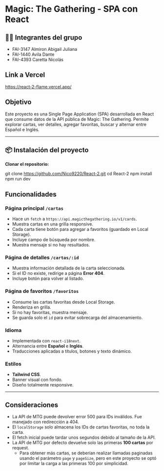 # Magic: The Gathering - SPA con React

## 👨‍💻 Integrantes del grupo

- FAI-3147 Almiron Abigail Juliana
- FAI-1440 Avila Dante
- FAI-4393 Caretta Nicolás

## Link a Vercel

https://react-2-flame.vercel.app/

## Objetivo

Este proyecto es una Single Page Application (SPA) desarrollada en React que consume datos de la API pública de Magic: The Gathering. Permite explorar cartas, ver detalles, agregar favoritas, buscar y alternar entre Español e Inglés.

---

## 📦 Instalación del proyecto

**Clonar el repositorio:**

git clone https://github.com/Nico9220/React-2.git
cd React-2
npm install
npm run dev

## Funcionalidades

### Página principal `/cartas`

- Hace un `fetch` a `https://api.magicthegathering.io/v1/cards`.
- Muestra cartas en una grilla responsive.
- Cada carta tiene botón para agregar a favoritos (guardado en Local Storage).
- Incluye campo de búsqueda por nombre.
- Muestra mensaje si no hay resultados.

### Página de detalles `/cartas/:id`

- Muestra información detallada de la carta seleccionada.
- Si el ID no existe, redirige a página **Error 404**.
- Incluye botón para volver al listado.

### Página de favoritos `/favoritos`

- Consume las cartas favoritas desde Local Storage.
- Renderiza en grilla.
- Si no hay favoritas, muestra mensaje.
- Se guarda solo el `id` para evitar sobrecarga del almacenamiento.

### Idioma

- Implementada con `react-i18next`.
- Alternancia entre **Español** e **Inglés**.
- Traducciones aplicadas a títulos, botones y texto dinámico.

### Estilos

- **Tailwind CSS**.
- Banner visual con fondo.
- Diseño totalmente responsive.

---

## Consideraciones

- La API de MTG puede devolver error 500 para IDs inválidos. Fue manejado con redirección a 404.
- El `localStorage` solo almacena los IDs de cartas favoritas, no toda la carta.
- El fetch inicial puede tardar unos segundos debido al tamaño de la API.
- La API de MTG por defecto devuelve solo las primeras **100 cartas** por request.
  - Para obtener más cartas, se deberían realizar llamadas paginadas usando el parámetro `page` y `pageSize`, pero en este proyecto se optó por limitar la carga a las primeras 100 por simplicidad.

```

```
